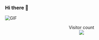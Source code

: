 ﻿### Hi there 👋

<!--
**i-Pix/i-pix** is a ✨ _special_ ✨ repository because its `README.md` (this file) appears on your GitHub profile.

Here are some ideas to get you started:-->
<img align="center" alt="GIF" src="Atsumu Miya Haikyuu GIF - AtsumuMiya Haikyuu Anime - Discover & Share GIFs.gif">

<p align="center"> 
  Visitor count<br>
  <img src="https://profile-counter.glitch.me/krypnyx/count.svg" />
</p>

